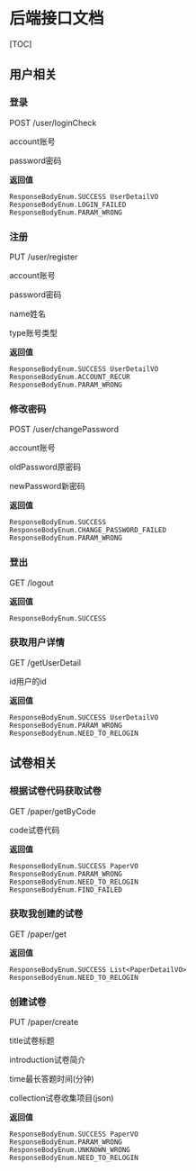 # 后端接口文档

[TOC]

## 用户相关

### 登录

POST /user/loginCheck

account账号

password密码

**返回值**

```
ResponseBodyEnum.SUCCESS UserDetailVO
ResponseBodyEnum.LOGIN_FAILED
ResponseBodyEnum.PARAM_WRONG
```

### 注册

PUT /user/register

account账号

password密码

name姓名

type账号类型

**返回值**

```
ResponseBodyEnum.SUCCESS UserDetailVO
ResponseBodyEnum.ACCOUNT_RECUR
ResponseBodyEnum.PARAM_WRONG
```

### 修改密码

POST /user/changePassword

account账号

oldPassword原密码

newPassword新密码

**返回值**

```
ResponseBodyEnum.SUCCESS
ResponseBodyEnum.CHANGE_PASSWORD_FAILED
ResponseBodyEnum.PARAM_WRONG
```

### 登出

GET /logout

**返回值**

```
ResponseBodyEnum.SUCCESS
```

### 获取用户详情

GET /getUserDetail

id用户的id

**返回值**

```
ResponseBodyEnum.SUCCESS UserDetailVO
ResponseBodyEnum.PARAM_WRONG
ResponseBodyEnum.NEED_TO_RELOGIN
```

## 试卷相关

### 根据试卷代码获取试卷

GET /paper/getByCode

code试卷代码

**返回值**

```
ResponseBodyEnum.SUCCESS PaperVO
ResponseBodyEnum.PARAM_WRONG
ResponseBodyEnum.NEED_TO_RELOGIN
ResponseBodyEnum.FIND_FAILED
```

### 获取我创建的试卷

GET /paper/get

**返回值**

```
ResponseBodyEnum.SUCCESS List<PaperDetailVO>
ResponseBodyEnum.NEED_TO_RELOGIN
```

### 创建试卷

PUT /paper/create

title试卷标题

introduction试卷简介

time最长答题时间(分钟)

collection试卷收集项目(json)

**返回值**

```
ResponseBodyEnum.SUCCESS PaperVO
ResponseBodyEnum.PARAM_WRONG
ResponseBodyEnum.UNKNOWN_WRONG
ResponseBodyEnum.NEED_TO_RELOGIN
```